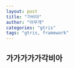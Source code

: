 ```yaml
---
layout: post
title: "가비아"
author: "아무개"
categories: "gtris"
tags: "gtris, framework"
---
```

## 가가가가가각비아

